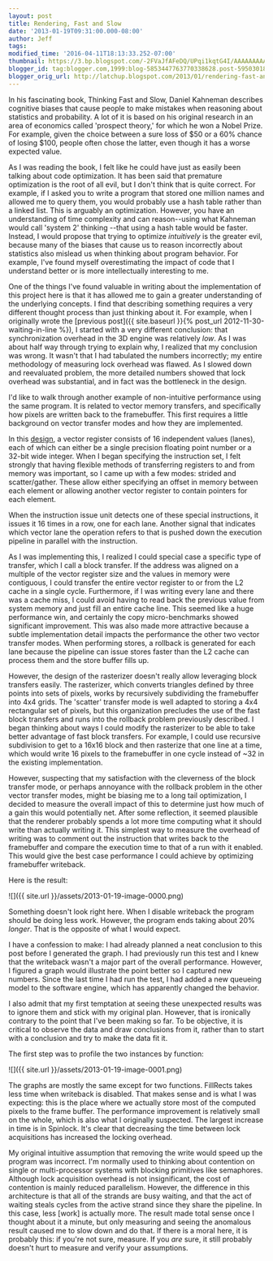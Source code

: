 ```yaml
---
layout: post
title: Rendering, Fast and Slow
date: '2013-01-19T09:31:00.000-08:00'
author: Jeff
tags:
modified_time: '2016-04-11T18:13:33.252-07:00'
thumbnail: https://3.bp.blogspot.com/-2FVaJfAFeDQ/UPqi1kqtG4I/AAAAAAAAAmU/RITWAkUm2L4/s72-c/write-overhead.png
blogger_id: tag:blogger.com,1999:blog-5853447763770338628.post-5950301852566789890
blogger_orig_url: http://latchup.blogspot.com/2013/01/rendering-fast-and-slow.html
---
```


In his fascinating book, Thinking Fast and Slow, Daniel Kahneman describes
cognitive biases that cause people to make mistakes when reasoning about
statistics and probability.  A lot of it is based on his original research in
an area of economics called 'prospect theory,' for which he won a Nobel Prize.
For example, given the choice between a sure loss of $50 or a 60% chance of
losing $100, people often chose the latter, even though it has a worse
expected value.

As I was reading the book, I felt like he could have just as easily been
talking about code optimization. It has been said that premature optimization
is the root of all evil, but I don't think that is quite correct. For example,
if I asked you to write a program that stored one million names and allowed me
to query them, you would probably use a hash table rather than a linked list.
This is arguably an optimization. However, you have an understanding of time
complexity and can reason--using what Kahneman would call 'system 2' thinking
--that using a hash table would be faster.  Instead, I would propose that
trying to optimize _intuitively_ is the greater evil, because many of the
biases that cause us to reason incorrectly about statistics also mislead us
when thinking about program behavior. For example, I've found myself
overestimating the impact of code that I understand better or is more
intellectually interesting to me.

One of the things I've found valuable in writing about the implementation of
this project here is that it has allowed me to gain a greater understanding of
the underlying concepts. I find that describing something requires a very
different thought process than just thinking about it. For example, when I
originally wrote the [previous post]({{ site.baseurl }}{% post_url 2012-11-30-waiting-in-line %}),
I started with a very different conclusion: that
synchronization overhead in the 3D engine was relatively _low_. As I was about
half way through trying to explain why, I realized that my conclusion was
wrong. It wasn't that I had tabulated the numbers incorrectly; my entire
methodology of measuring lock overhead was flawed.  As I slowed down and
reevaluated problem, the more detailed numbers showed that lock overhead was
substantial, and in fact was the bottleneck in the design.

I'd like to walk through another example of non-intuitive performance using
the same program. It is related to vector memory transfers, and specifically
how pixels are written back to the framebuffer.  This first requires a little
background on vector transfer modes and how they are implemented.

In this [design](https://github.com/jbush001/NyuziProcessor), a vector
register consists of 16 independent values (lanes), each of which can either
be a single precision floating point number or a 32-bit wide integer.  When I
began specifying the instruction set, I felt strongly that having flexible
methods of transferring registers to and from memory was important, so I came
up with a few modes: strided and scatter/gather.  These allow either
specifying an offset in memory between each element or allowing another vector
register to contain pointers for each element.

When the instruction issue unit detects one of these special instructions, it
issues it 16 times in a row, one for each lane. Another signal that indicates
which vector lane the operation refers to that is pushed down the execution
pipeline in parallel with the instruction.

As I was implementing this, I realized I could special case a specific type of
transfer, which I call a block transfer.  If the address was aligned on a
multiple of the vector register size and the values in memory were contiguous,
I could transfer the entire vector register to or from the L2 cache in a
single cycle.  Furthermore, if I was writing every lane and there was a cache
miss, I could avoid having to read back the previous value from system memory
and just fill an entire cache line.  This seemed like a huge performance win,
and certainly the copy micro-benchmarks showed significant improvement. This
was also made more attractive because a subtle implementation detail impacts
the performance the other two vector transfer modes.  When performing stores,
a rollback is generated for each lane because the pipeline can issue stores
faster than the L2 cache can process them and the store buffer fills up.

However, the design of the rasterizer doesn't really allow leveraging block
transfers easily. The rasterizer, which converts triangles defined by three
points into sets of pixels, works by recursively subdividing the framebuffer
into 4x4 grids. The 'scatter' transfer mode is well adapted to storing a 4x4
rectangular set of pixels, but this organization precludes the use of the fast
block transfers and runs into the rollback problem previously described.  I
began thinking about ways I could modify the rasterizer to be able to take
better advantage of fast block transfers.  For example, I could use recursive
subdivision to get to a 16x16 block and then rasterize that one line at a
time, which would write 16 pixels to the framebuffer in one cycle instead of
~32 in the existing implementation.

However, suspecting that my satisfaction with the cleverness of the block
transfer mode, or perhaps annoyance with the rollback problem in the other
vector transfer modes, might be biasing me to a long tail optimization, I
decided to measure the overall impact of this to determine just how much of a
gain this would potentially net. After some reflection, it seemed plausible
that the renderer probably spends a lot more time computing what it should
write than actually writing it. This simplest way to measure the overhead of
writing was to comment out the instruction that writes back to the framebuffer
and compare the execution time to that of a run with it enabled.  This would
give the best case performance I could achieve by optimizing framebuffer
writeback.

Here is the result:

![]({{ site.url }}/assets/2013-01-19-image-0000.png)

Something doesn't look right here. When I disable writeback the program should
be doing less work.  However, the program ends taking about 20% _longer_.
That is the opposite of what I would expect.

I have a confession to make: I had already planned a neat conclusion to this
post before I generated the graph.  I had previously run this test and I knew
that the writeback wasn't a major part of the overall performance.  However, I
figured a graph would illustrate the point better so I captured new numbers.
Since the last time I had run the test, I had added a new queueing model to
the software engine, which has apparently changed the behavior.

I also admit that my first temptation at seeing these unexpected results was
to ignore them and stick with my original plan. However, that is ironically
contrary to the point that I've been making so far. To be objective, it is
critical to observe the data and draw conclusions from it, rather than to
start with a conclusion and try to make the data fit it.

The first step was to profile the two instances by function:

![]({{ site.url }}/assets/2013-01-19-image-0001.png)

The graphs are mostly the same except for two functions.  FillRects takes less
time when writeback is disabled. That makes sense and is what I was expecting:
this is the place where we actually store most of the computed pixels to the
frame buffer. The performance improvement is relatively small on the whole,
which is also what I originally suspected. The largest increase in time is in
Spinlock.  It's clear that decreasing the time between lock acquisitions has
increased the locking overhead.

My original intuitive assumption that removing the write would speed up the
program was incorrect. I'm normally used to thinking about contention on
single or multi-processor systems with blocking primitives like semaphores.
Although lock acquisition overhead is not insignificant, the cost of
contention is mainly reduced parallelism. However, the difference in this
architecture is that all of the strands are busy waiting, and that the act of
waiting steals cycles from the active strand since they share the pipeline. In
this case, less [work] is actually more. The result made total sense once I
thought about it a minute, but only measuring and seeing the anomalous result
caused me to slow down and do that. If there is a moral here, it is probably
this: if you're not sure, measure. If you _are_ sure, it still probably
doesn't hurt to measure and verify your assumptions.
